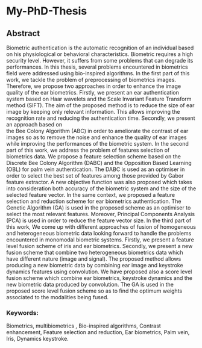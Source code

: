 # My-PhD-Thesis

## Abstract

Biometric authentication is the automatic recognition of an individual based on his physiological or behavioral characteristics.
Biometric  requires a  high security level. However, it suffers from some problems that can degrade its performances. In this thesis,
several problems encountered in biometrics field were addressed using bio-inspired algorithms.  In the first part of this work, we 
tackle the problem of preprocessing of biometrics images. Therefore, we  propose two approaches in order to enhance the image quality 
of the  ear biometrics. Firstly, we present an  ear authentication system based on Haar wavelets and the  Scale Invariant Feature 
Transform  method (SIFT). The  aim  of the proposed method is to reduce the size of ear image by  keeping only relevant information.
This allows   improving the recognition rate and   reducing the authentication time.   Secondly, we present  an approach based on  
the Bee Colony Algorithm (ABC)  in order  to ameliorate the contrast of ear images   so as to remove the noise and enhance the 
quality of ear images while improving the performances of the biometric system.  In the second part of this work, we address the 
problem of features selection of biometrics data. We  propose a feature selection scheme based on the Discrete Bee Colony Algorithm
(DABC) and  the Opposition Based Learning (OBL) for palm vein authentication. The DABC is used as an optimiser in order  to select 
the best set of features among those provided by Gabor feature extractor. A new objective function was  also proposed which takes 
into  consideration  both  accuracy of the biometric system and the size of the selected feature vector. In the same context, 
we proposed a feature selection and  reduction scheme for ear biometrics authentication. The Genetic Algorithm (GA) is  used in
the proposed scheme as an optimiser to select the most relevant features. Moreover, Principal Components Analysis (PCA) is used 
in order to reduce the feature  vector size. In the third part of this work,  We come up with  different approaches of fusion of
homogeneous and heterogeneous biometric data looking forward to handle the problems encountered in monomodal biometric systems.
Firstly, we present a feature level fusion scheme of iris and ear biometrics. Secondly, we  present  a new fusion scheme that 
combine two heterogeneous biometrics  data  which have different nature (image and signal). The proposed method allows  producing
a new biometric data by combining  ear  image and  keystroke dynamics  features using  convolution. We have proposed  also a score 
level fusion scheme which combine ear biometrics, keystroke dynamics and the new biometric data produced by convolution.
The GA is used in the proposed score level fusion scheme so as  to find the optimum weights associated to the modalities being fused. 

### Keywords:
Biometrics, multibiometrics , Bio-inspired algorithms, Contrast enhancement, Feature selection 
and reduction, Ear biometrics, Palm vein, Iris, Dynamics keystroke.
